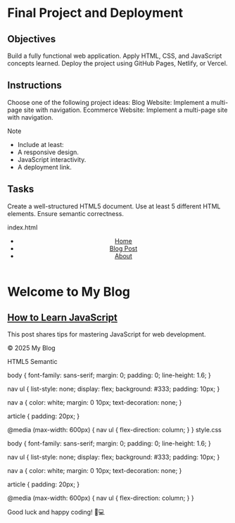 # Final Project and Deployment

## Objectives
Build a fully functional web application.
Apply HTML, CSS, and JavaScript concepts learned.
Deploy the project using GitHub Pages, Netlify, or Vercel.

## Instructions
Choose one of the following project ideas:
Blog Website: Implement a multi-page site with navigation.
Ecommerce Website: Implement a multi-page site with navigation.

>[!NOTE]
> - Include at least:
> - A responsive design.
> - JavaScript interactivity.
> - A deployment link.

## Tasks

Create a well-structured HTML5 document.
Use at least 5 different HTML elements.
Ensure semantic correctness.

index.html 
<!DOCTYPE html>
<html lang="en">
<head>
  <meta charset="UTF-8" />
  <meta name="viewport" content="width=device-width, initial-scale=1.0"/>
  <title>My Blog</title>
  <link rel="stylesheet" href="style.css" />
</head>
<body>
  <header>
    <nav>
      <ul>
        <li><a href="index.html">Home</a></li>
        <li><a href="post.html">Blog Post</a></li>
        <li><a href="about.html">About</a></li>
      </ul>
    </nav>
  </header>

  <main>
    <h1>Welcome to My Blog</h1>
    <article>
      <h2><a href="post.html">How to Learn JavaScript</a></h2>
      <p>This post shares tips for mastering JavaScript for web development.</p>
    </article>
  </main>

  <footer>
    <p>&copy; 2025 My Blog</p>
  </footer>

  <script src="script.js"></script>
</body>
</html>
HTML5 Semantic

body {
  font-family: sans-serif;
  margin: 0;
  padding: 0;
  line-height: 1.6;
}

nav ul {
  list-style: none;
  display: flex;
  background: #333;
  padding: 10px;
}

nav a {
  color: white;
  margin: 0 10px;
  text-decoration: none;
}

article {
  padding: 20px;
}

@media (max-width: 600px) {
  nav ul {
    flex-direction: column;
  }
}
style.css

body {
  font-family: sans-serif;
  margin: 0;
  padding: 0;
  line-height: 1.6;
}

nav ul {
  list-style: none;
  display: flex;
  background: #333;
  padding: 10px;
}

nav a {
  color: white;
  margin: 0 10px;
  text-decoration: none;
}

article {
  padding: 20px;
}

@media (max-width: 600px) {
  nav ul {
    flex-direction: column;
  }
}


Good luck and happy coding! 🚀💻
